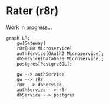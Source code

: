 # Rater (r8r)

Work in progress...

```mermaid
graph LR;
    gw[Gateway]
    r8r[R8R Microservice]
    authService[OAuth2 Microservice];
    dbService[Database Microservice];
    postgres[PostgreSQL];

    gw --> authService
    gw --> r8r
    r8r --> dbService
    authService --> r8r
    dbService --> postgres
```
